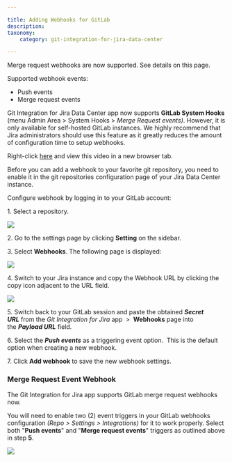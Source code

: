 ```yaml
---

title: Adding Webhooks for GitLab
description:
taxonomy:
    category: git-integration-for-jira-data-center

---
```



Merge request webhooks are now supported. See details on this page.

Supported webhook events:

*   Push events
*   Merge request events



Git Integration for Jira Data Center app now supports **GitLab System Hooks** (menu Admin Area > System Hooks > _Merge Request events)_. However, it is only available for self-hosted GitLab instances. We highly recommend that Jira administrators should use this feature as it greatly reduces the amount of configuration time to setup webhooks.



Right-click [here](https://bigbrassband.wistia.com/medias/try008fv53) and view this video in a new browser tab.





Before you can add a webhook to your favorite git repository, you need to enable it in the git repositories configuration page of your Jira Data Center instance.

Configure webhook by logging in to your GitLab account:

1. Select a repository.

![](https://bigbrassband.atlassian.net/wiki/download/attachments/171213219/web-hooks-gitlab-settings.png?version=1&modificationDate=1583387986115&cacheVersion=1&api=v2)

2\. Go to the settings page by clicking **Setting** on the sidebar.

3. Select **Webhooks**. The following page is displayed:

![](https://bigbrassband.com/docimgs/web-hooks-gitlab-settings-add.png)

4\. Switch to your Jira instance and copy the Webhook URL by clicking the copy icon adjacent to the URL field.

![](https://bigbrassband.atlassian.net/wiki/download/attachments/171213219/jira-server-git-webhooks-loc-pointer.png?version=1&modificationDate=1589617459140&cacheVersion=1&api=v2)

5\. Switch back to your GitLab session and paste the obtained **_Secret URL_** from the _Git Integration for Jira_ app  >  **Webhooks** page into the **_Payload URL_** field.

6\. Select the _**Push events**_ as a triggering event option.  This is the default option when creating a new webhook.

7\. Click **Add webhook** to save the new webhook settings.



### **Merge Request Event Webhook**

The Git Integration for Jira app supports GitLab merge request webhooks now.

You will need to enable two (2) event triggers in your GitLab webhooks configuration _(Repo > Settings > Integrations)_ for it to work properly. Select both "**Push events**" and "**Merge request events**" triggers as outlined above in step **5**.

![](https://bigbrassband.atlassian.net/wiki/download/attachments/171213219/gitlab-merge-request-event-trigger-webhook.png?version=1&modificationDate=1578535252769&cacheVersion=1&api=v2)